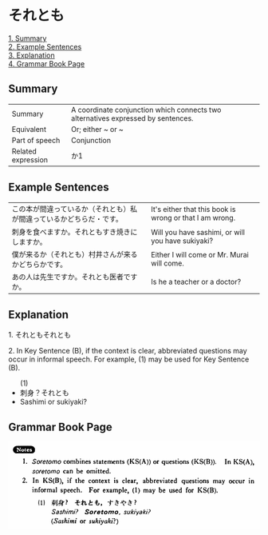# それとも

[1. Summary](#summary)<br>
[2. Example Sentences](#example-sentences)<br>
[3. Explanation](#explanation)<br>
[4. Grammar Book Page](#grammar-book-page)<br>


## Summary

<table><tr>   <td>Summary</td>   <td>A coordinate conjunction which connects two alternatives expressed by sentences.</td></tr><tr>   <td>Equivalent</td>   <td>Or; either ~ or ~</td></tr><tr>   <td>Part of speech</td>   <td>Conjunction</td></tr><tr>   <td>Related expression</td>   <td>か1</td></tr></table>

## Example Sentences

<table><tr>   <td>この本が間違っているか（それとも）私が間違っているかどちらだ・です。</td>   <td>It's either that this book is wrong or that I am wrong.</td></tr><tr>   <td>刺身を食べますか。それともすき焼きにしますか。</td>   <td>Will you have sashimi, or will you have sukiyaki?</td></tr><tr>   <td>僕が来るか（それとも）村井さんが来るかどちらかです。</td>   <td>Either I will come or Mr. Murai will come.</td></tr><tr>   <td>あの人は先生ですか。それとも医者ですか。</td>   <td>Is he a teacher or a doctor?</td></tr></table>

## Explanation

<p>1. <span class="cloze">それとも</span combines statements (Key Sentence (A)) or questions (Key Sentence (B)). In Key Sentence (A), <span class="cloze">それとも</span can be omitted.</p>  <p>2. In Key Sentence (B), if the context is clear, abbreviated questions may occur in informal speech. For example, (1) may be used for Key Sentence (B).</p>  <ul>(1) <li>刺身？<span class="cloze">それとも</span，すきやき？</li> <li>Sashimi or sukiyaki?</li> </ul>

## Grammar Book Page

![](../img/Basicそれとも.png)


